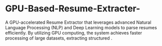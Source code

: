 # GPU-Based-Resume-Extracter-
A GPU-accelerated Resume Extractor that leverages advanced Natural Language Processing (NLP) and Deep Learning models to parse resumes efficiently. By utilizing GPU computing, the system achieves faster processing of large datasets, extracting structured .
